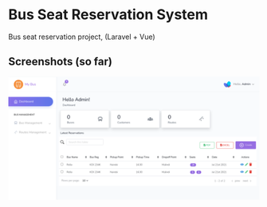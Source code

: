 # Bus Seat Reservation System
Bus seat reservation project, (Laravel + Vue)  

## Screenshots (so far)
<img src="./screenshots/screenshot1.png" alt="screenshot">
